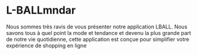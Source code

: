 # L-BALLmndar
Nous sommes très ravis  de vous présenter notre application LBALL. Nous savons tous à quel point la mode et tendance et devenu la plus grande part de notre vie quotidienne, cette application est conçue pour simplifier votre expérience de shopping en ligne
